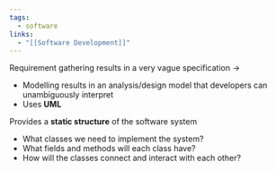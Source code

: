```yaml
---
tags:
  - software
links:
  - "[[Software Development]]"
---
```

Requirement gathering results in a very vague specification -> 
- Modelling results in an analysis/design model that developers can unambiguously interpret
- Uses **UML**

Provides a **static structure** of the software system
- What classes we need to implement the system?
- What fields and methods will each class have?
- How will the classes connect and interact with each other?
